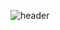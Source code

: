 ![header](https://capsule-render.vercel.app/api?type=waving&color=0:B8E0FC,100:85B9DB&height=300&animation=blinking&section=header&text=OhzL%20GitHub&fontSize=80&fontColor=FFFAFA&desc=Welcome%20to%20My%20GitHub!&DescSize=90!&fontAlign=50&fontAlignY=40&descAlign=63&descAlignY=53) 

